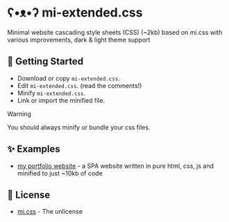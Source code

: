 # ʕ•ᴥ•ʔ mi-extended.css

Minimal website cascading style sheets (CSS) (~2kb) based on mi.css with various improvements, dark & light theme support

## 🚀 Getting Started

- Download or copy `mi-extended.css`.
- Edit `mi-extended.css`. (read the comments!)
- Minify `mi-extended.css`.
- Link or import the minified file.

> [!WARNING]
> You should always minify or bundle your css files.


## ✨ Examples

- [my portfolio website](https://notwindstone.github.io/) - a SPA website written in pure html, css, js and minified to just ~10kb of code

## 📜 License

- [mi.css](https://github.com/FelipeIzolan/mi.css) - The unlicense
